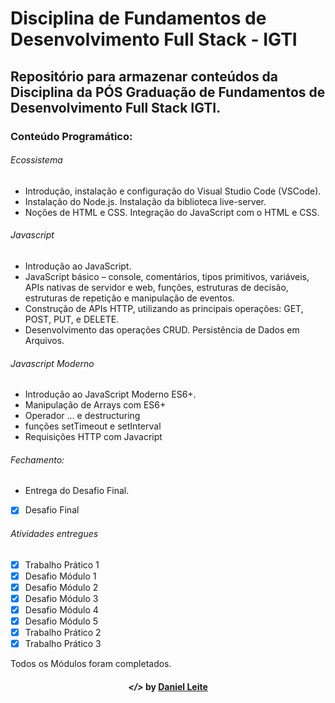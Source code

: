 # Disciplina de Fundamentos de Desenvolvimento Full Stack - IGTI

## Repositório para armazenar conteúdos da Disciplina da PÓS Graduação de Fundamentos de Desenvolvimento Full Stack IGTI.

 
### Conteúdo Programático:  

###### Ecossistema

- Introdução, instalação e configuração do Visual Studio Code (VSCode).
- Instalação do Node.js. Instalação da biblioteca live-server.
- Noções de HTML e CSS.  Integração do JavaScript com o HTML e CSS.


###### Javascript

- Introdução ao JavaScript.
- JavaScript básico – console, comentários, tipos primitivos, variáveis, APIs nativas de servidor e web, funções, estruturas de decisão, estruturas de repetição e manipulação de eventos.
- Construção de APIs HTTP, utilizando as principais operações: GET, POST, PUT, e DELETE.
- Desenvolvimento das operações CRUD. Persistência de Dados em Arquivos.

###### Javascript Moderno

- Introdução ao JavaScript Moderno ES6+.
- Manipulação de Arrays com ES6+
- Operador ... e destructuring
- funções setTimeout e setInterval
- Requisições HTTP com Javacript



###### Fechamento:

- Entrega do Desafio Final.

- [X] Desafio Final 


###### Atividades entregues

- [X] Trabalho Prático 1
- [x] Desafio Módulo 1
- [X] Desafio Módulo 2
- [X] Desafio Módulo 3
- [x] Desafio Módulo 4
- [x] Desafio Módulo 5
- [X] Trabalho Prático 2
- [X] Trabalho Prático 3

Todos os Módulos foram completados.


<h4 align="center"> <em>&lt;/&gt;</em> by <a href="https://github.com/danielleite20" target="_blank">Daniel Leite</a> </h4>
